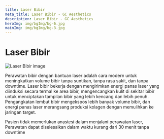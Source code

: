 ```yaml
---
title: Laser Bibir
meta_title: Laser Bibir - GC Aesthetics
description: Laser Bibir - GC Aesthetics
heroImg: img/bgImg/bg-6.jpg
mainImg: img/bgImg/bg-3.jpg
---
```


<div class="container">
<div class="row mt-4">

# Laser Bibir

</div>
<div class="row mt-4">
<div class="col-12 col-md-6 col-lg-4">

<img :src="mainImg" class="w-100" alt="Laser Bibir image" />

</div>
<div class="col-12 col-md-6 col-lg-8 mt-4 mt-md-0">

Perawatan bibir dengan bantuan laser adalah cara modern untuk
meningkatkan volume bibir tanpa suntikan, tanpa rasa sakit, dan tanpa
downtime. Laser bibir bekerja dengan mengirimkan energi panas laser
yang diinduksi secara termal ke area bibir, mengencangkan kulit di
sekitar bibir untuk menciptakan tampilan bibir yang lebih kencang dan
lebih penuh. Pengangkatan lembut bibir mengekspos lebih banyak
volume bibir, dan energi panas laser merangsang produksi kolagen
dengan memulihkan ke jaringan target.

Pasien tidak memerlukan anastesi dalam menjalani perawatan laser,
Perawatan dapat diselesaikan dalam waktu kurang dari 30 menit tanpa
downtime

</div>
</div>

</div>
